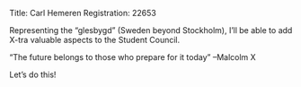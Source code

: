 Title: Carl Hemeren
Registration: 22653

Representing the “glesbygd” (Sweden beyond Stockholm), I’ll be able to add X-tra valuable aspects to the Student Council.

“The future belongs to those who prepare for it today” –Malcolm X

Let’s do this!
